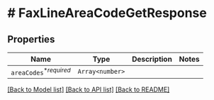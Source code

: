# # FaxLineAreaCodeGetResponse



## Properties

Name | Type | Description | Notes
------------ | ------------- | ------------- | -------------
| `areaCodes`<sup>*_required_</sup> | ```Array<number>``` |    |  |

[[Back to Model list]](../../README.md#models) [[Back to API list]](../../README.md#endpoints) [[Back to README]](../../README.md)
